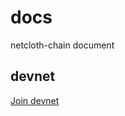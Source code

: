 # docs
netcloth-chain document

## devnet
[Join devnet](https://github.com/NetCloth/docs/blob/master/devnet.md)
